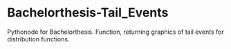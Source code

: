 # Bachelorthesis-Tail_Events
Pythonode for Bachelorthesis. Function, returning graphics of tail events for distribution functions.
